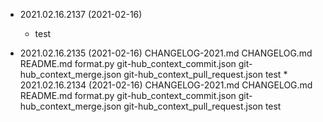 * 2021.02.16.2137 (2021-02-16)
	* test

* 2021.02.16.2135 (2021-02-16) CHANGELOG-2021.md CHANGELOG.md README.md format.py git-hub_context_commit.json git-hub_context_merge.json git-hub_context_pull_request.json test \* 2021.02.16.2134 (2021-02-16) CHANGELOG-2021.md CHANGELOG.md README.md format.py git-hub_context_commit.json git-hub_context_merge.json git-hub_context_pull_request.json test
